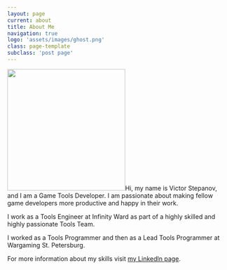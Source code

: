 ```yaml
---
layout: page
current: about
title: About Me
navigation: true
logo: 'assets/images/ghost.png'
class: page-template
subclass: 'post page'
---
```


<img src="{{ site.baseurl }}assets/images/vstepano.png" width="269" height="277" />Hi, my name is Victor Stepanov, and I am a Game Tools Developer. I am passionate about making fellow game developers more productive and happy in their work.

I work as a Tools Engineer at Infinity Ward as part of a highly skilled and highly passionate Tools Team.

I worked as a Tools Programmer and then as a Lead Tools Programmer at Wargaming St. Petersburg. 

For more information about my skills visit [my LinkedIn page](https://www.linkedin.com/in/victor-stepanov-673aa18b/).